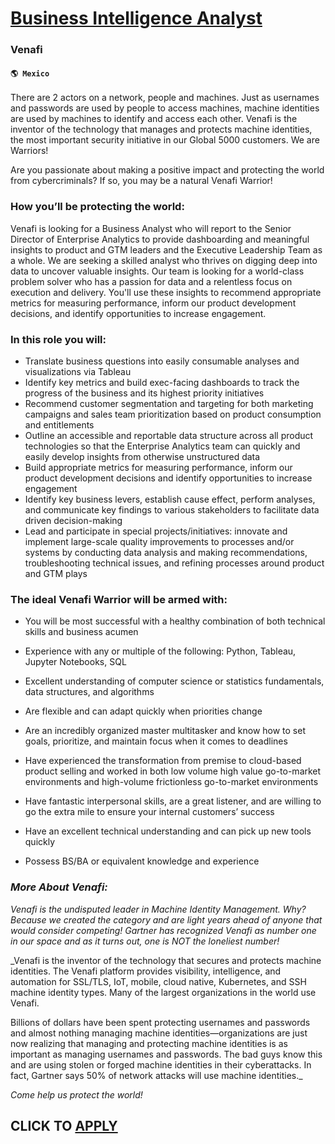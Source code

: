 # [Business Intelligence Analyst](https://www.remotewlb.com/apply/business-intelligence-analyst-60745)  
### Venafi  
#### `🌎 Mexico`  

There are 2 actors on a network, people and machines. Just as usernames and passwords are used by people to access machines, machine identities are used by machines to identify and access each other. Venafi is the inventor of the technology that manages and protects machine identities, the most important security initiative in our Global 5000 customers. We are Warriors!  
  
Are you passionate about making a positive impact and protecting the world from cybercriminals? If so, you may be a natural Venafi Warrior!

### How you’ll be protecting the world:

Venafi is looking for a Business Analyst who will report to the Senior Director of Enterprise Analytics to provide dashboarding and meaningful insights to product and GTM leaders and the Executive Leadership Team as a whole. We are seeking a skilled analyst who thrives on digging deep into data to uncover valuable insights. Our team is looking for a world-class problem solver who has a passion for data and a relentless focus on execution and delivery. You'll use these insights to recommend appropriate metrics for measuring performance, inform our product development decisions, and identify opportunities to increase engagement.

### In this role you will:

  * Translate business questions into easily consumable analyses and visualizations via Tableau
  * Identify key metrics and build exec-facing dashboards to track the progress of the business and its highest priority initiatives
  * Recommend customer segmentation and targeting for both marketing campaigns and sales team prioritization based on product consumption and entitlements
  * Outline an accessible and reportable data structure across all product technologies so that the Enterprise Analytics team can quickly and easily develop insights from otherwise unstructured data
  * Build appropriate metrics for measuring performance, inform our product development decisions and identify opportunities to increase engagement
  * Identify key business levers, establish cause effect, perform analyses, and communicate key findings to various stakeholders to facilitate data driven decision-making
  * Lead and participate in special projects/initiatives: innovate and implement large-scale quality improvements to processes and/or systems by conducting data analysis and making recommendations, troubleshooting technical issues, and refining processes around product and GTM plays 

### The ideal Venafi Warrior will be armed with:

  * You will be most successful with a healthy combination of both technical skills and business acumen
  * Experience with any or multiple of the following: Python, Tableau, Jupyter Notebooks, SQL
  * Excellent understanding of computer science or statistics fundamentals, data structures, and algorithms

  * Are flexible and can adapt quickly when priorities change
  * Are an incredibly organized master multitasker and know how to set goals, prioritize, and maintain focus when it comes to deadlines
  * Have experienced the transformation from premise to cloud-based product selling and worked in both low volume high value go-to-market environments and high-volume frictionless go-to-market environments
  * Have fantastic interpersonal skills, are a great listener, and are willing to go the extra mile to ensure your internal customers’ success
  * Have an excellent technical understanding and can pick up new tools quickly

  * Possess BS/BA or equivalent knowledge and experience 

### _More About Venafi:_

 _Venafi is the undisputed leader in Machine Identity Management. Why? Because we created the category and are light years ahead of anyone that would consider competing! Gartner has recognized Venafi as number one in our space and as it turns out, one is NOT the loneliest number!_

 _Venafi is the inventor of the technology that secures and protects machine identities. The Venafi platform provides visibility, intelligence, and automation for SSL/TLS, IoT, mobile, cloud native, Kubernetes, and SSH machine identity types. Many of the largest organizations in the world use Venafi.  
  
Billions of dollars have been spent protecting usernames and passwords and almost nothing managing machine identities—organizations are just now realizing that managing and protecting machine identities is as important as managing usernames and passwords. The bad guys know this and are using stolen or forged machine identities in their cyberattacks. In fact, Gartner says 50% of network attacks will use machine identities._

 _Come help us protect the world!_

  
## CLICK TO [APPLY](https://www.remotewlb.com/apply/business-intelligence-analyst-60745)


